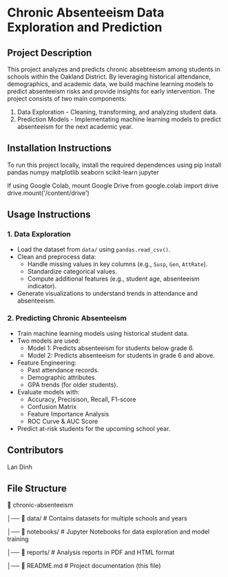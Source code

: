 # Chronic Absenteeism Data Exploration and Prediction
## Project Description
This project analyzes and predicts chronic absebteeism among students in schools within the Oakland District. By leveraging historical attendance, demographics, and academic data, we build machine learning models to predict absenteeism risks and provide insights for early intervention.
The project consists of two main components:
1. Data Exploration - Cleaning, transforming, and analyzing student data.
2. Prediction Models - Implementating machine learning models to predict absenteeism for the next academic year.

## Installation Instructions
To run this project locally, install the required dependences using
pip install pandas numpy matplotlib seaborn scikit-learn jupyter

If using Google Colab, mount Google Drive
from google.colab import drive
drive.mount('/content/drive')

## Usage Instructions
### 1. Data Exploration
- Load the dataset from `data/` using `pandas.read_csv()`.
- Clean and preprocess data:
  - Handle missing values in key columns (e.g., `Susp`, `Gen`, `AttRate`).
  - Standardize categorical values.
  - Compute additional features (e.g., student age, absenteeism indicator).
- Generate visualizations to understand trends in attendance and absenteeism.

### 2. Predicting Chronic Absenteeism
- Train machine learning models using historical student data.
- Two models are used:
  - Model 1: Predicts absenteeism for students below grade 6.
  - Model 2: Predicts absenteeism for students in grade 6 and above.
- Feature Engineering:
  - Past attendance records.
  - Demographic attributes.
  - GPA trends (for older students).
- Evaluate models with:
  - Accuracy, Precisison, Recall, F1-score
  - Confusion Matrix
  - Feature Importance Analysis
  - ROC Curve & AUC Score
- Predict at-risk students for the upcoming school year.

## Contributors
Lan Dinh


## File Structure
📂 chronic-absenteeism

│── 📁 data/              # Contains datasets for multiple schools and years

│── 📁 notebooks/         # Jupyter Notebooks for data exploration and model training

│── 📁 reports/           # Analysis reports in PDF and HTML format

│── 📄 README.md          # Project documentation (this file)


